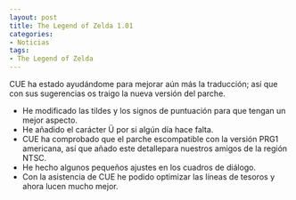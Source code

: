 ```yaml
---
layout: post
title: The Legend of Zelda 1.01
categories:
- Noticias
tags:
- The Legend of Zelda
---
```

CUE ha estado ayudándome para mejorar aún más la traducción; así que con sus sugerencias os traigo la nueva versión del parche. 

*   He modificado las tildes y los signos de puntuación para que tengan un mejor aspecto.
*   He añadido el carácter Ü por si algún día hace falta.
*   CUE ha comprobado que el parche escompatible con la versión PRG1 americana, así que añado este detallepara nuestros amigos de la región NTSC.
*   He hecho algunos pequeños ajustes en los cuadros de diálogo.
*   Con la asistencia de CUE he podido optimizar las líneas de tesoros y ahora lucen mucho mejor.